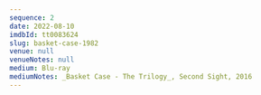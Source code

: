 ```yaml
---
sequence: 2
date: 2022-08-10
imdbId: tt0083624
slug: basket-case-1982
venue: null
venueNotes: null
medium: Blu-ray
mediumNotes: _Basket Case - The Trilogy_, Second Sight, 2016
---
```



